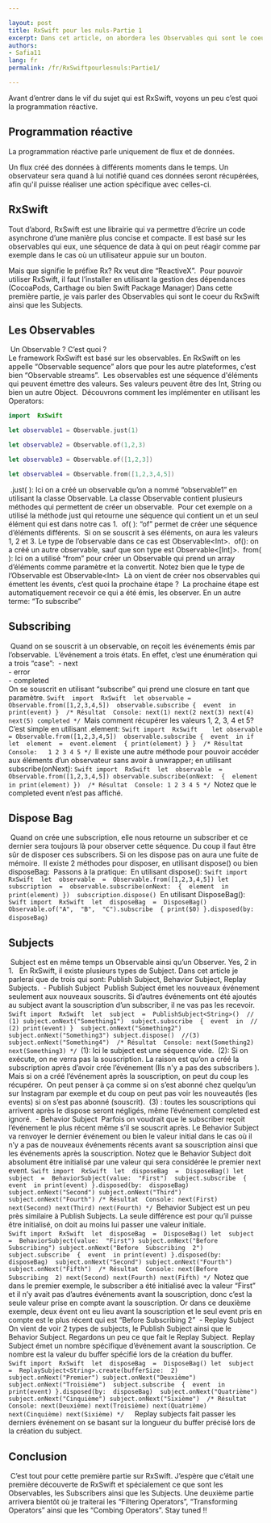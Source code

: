```yaml
---

layout: post
title: RxSwift pour les nuls-Partie 1
excerpt: Dans cet article, on abordera les Observables qui sont le coeur du RxSwift ainsi que les Subjects
authors:
- Safia11
lang: fr
permalink: /fr/RxSwiftpourlesnuls:Partie1/

---
```

Avant d’entrer dans le vif du sujet qui est RxSwift, voyons un peu c’est quoi la programmation réactive. 

## Programmation  réactive

La programmation réactive parle uniquement de flux et de données. 

Un flux créé des données à différents moments dans le temps. Un observateur sera quand à lui notifié quand ces données seront récupérées, afin qu'il puisse réaliser une action spécifique avec celles-ci. 

## RxSwift

Tout d’abord, RxSwift est une librairie qui va permettre d’écrire un code asynchrone d’une manière plus concise et compacte. Il est basé sur les observables qui eux, une séquence de data à qui on peut réagir comme par exemple dans le cas où un utilisateur appuie sur un bouton. 

​Mais que signifie le préfixe Rx? Rx veut dire “ReactiveX”.
​
​Pour pouvoir utiliser RxSwift, il faut l’installer en utilisant la gestion des dépendances (CocoaPods, Carthage ou bien Swift Package Manager) 
​
​Dans cette première partie,  je vais parler des Observables qui sont le coeur du RxSwift ainsi que les Subjects. 
​
​
## Les Observables
​
​Un Observable ? C’est quoi ?  
​
​Le framework RxSwift est basé sur les observables. En RxSwift on les appelle “Observable sequence” alors que pour les autre plateformes, c’est bien “Observable streams”. 
​
​Les observables est une séquence d'éléments qui  peuvent émettre des valeurs. Ses valeurs peuvent être des Int, String ou bien un autre Object.
​
​Découvrons comment les implémenter en utilisant les Operators:


 ```Swift
​import  RxSwift

​let observable1 = Observable.just(1)

​let observable2 = Observable.of(1,2,3)

​let observable3 = Observable.of([1,2,3])

​let observable4 = Observable.from([1,2,3,4,5])

``` 
​
​.just( ): Ici on a créé un observable qu’on a nommé “observable1” en utilisant la classe Observable. La classe Observable contient plusieurs méthodes qui permettent de créer un observable. 
​
​Pour cet exemple on a utilisé la méthode just qui retourne une séquence qui contient un et un seul élément qui est dans notre cas 1.
​
​of( ): “of” permet de créer une séquence d’éléments différents. 
​
​Si on se souscrit à ses éléments, on aura les valeurs 1, 2 et 3. Le type de l’observable dans ce cas est Observable&lt;Int&gt;.
​
​of(): on a créé un autre observable, sauf que son type est Observable&lt;[Int]&gt;.
​
​from( ): Ici on a utilisé “from” pour créer un Observable qui prend un array d’éléments comme paramètre et la convertit. Notez bien que le type de l’Observable est Observable&lt;Int&gt; 
​
​Là on vient de créer nos observables qui émettent les évents, c’est quoi la prochaine étape ? 
​
​La prochaine étape est automatiquement recevoir ce qui a été émis, les observer. En un autre terme: “To subscribe” 
​
## Subscribing
​
​Quand on se souscrit à un observable, on reçoit les événements émis par l’observable. 
​
​L’événement a trois états. En effet, c’est une énumération qui a trois “case”:
​
​- next  
​- error  
​- completed  
​
​On se souscrit en utilisant “subscribe” qui prend une closure en tant que paramètre. 
​
​```Swift 
​import  RxSwift
​
​let observable = Observable.from([1,2,3,4,5])
​
​observable.subscribe {  event  in
​print(event)
​}
​
​/*
​Résultat  Console:
​next(1)
​next(2
​next(3)
​next(4)
​next(5)
​completed
​*/
​```
​Mais comment récupérer les valeurs 1, 2, 3, 4 et 5? C’est simple en utilisant .element:
​
​```Swift
​import  RxSwift  
​
​let observable = Observable.from([1,2,3,4,5])
​
​observable.subscribe {  event  in
​if  let  element  =  event.element  {
​print(element)
​}
​}
​
​/*
​Résultat  Console:  
​1
​2
​3
​4
​5
​*/
​```
​Il existe une autre méthode pour pouvoir accéder aux éléments d’un observateur sans avoir à unwrapper; en utilisant subscribe(onNext):
​
​```Swift
​import  RxSwift
​
​let  observable  =  Observable.from([1,2,3,4,5])
​observable.subscribe(onNext:  {  element  in
​print(element)
​})
​
​/*
​Résultat  Console:
​1
​2
​3
​4
​5
​*/
​```
​Notez que le completed event n’est pas affiché. 
​
​
## Dispose Bag
​
​Quand on crée une subscription, elle nous retourne un subscriber et ce dernier sera toujours là pour observer cette séquence. Du coup il faut être sûr de disposer ces subscribers. Si on les dispose pas on aura une fuite de mémoire.
​
​Il existe 2 méthodes pour disposer, en utilisant dispose() ou bien disposeBag: 
​
​Passons à la pratique:
​
​En utilisant dispose():
​
​```Swift
​import  RxSwift
​
​let  observable  =  Observable.from([1,2,3,4,5])
​let  subscription  =  observable.subscribe(onNext:  {  element  in
​print(element)
​})
​
​subscription.dispose()
​```
​En utilisant DisposeBag():
​
​```Swift
​import  RxSwift
​
​let  disposeBag  =  DisposeBag()
​
​Observable.of("A",  "B",  "C").subscribe  {
​print($0)
​}.disposed(by:  disposeBag)
​```
​
## Subjects
​
​Subject est en même temps un Observable ainsi qu’un Observer. Yes, 2 in 1.
​
​
​En RxSwift, il existe plusieurs types de Subject. Dans cet article je parlerai que de trois qui sont:  Publish Subject, Behavior Subject, Replay Subjects.
​
​-  Publish  Subject
​
​Publish Subject émet les nouveaux événement seulement aux nouveaux souscrits. Si d’autres événements ont été ajoutés au subject avant la souscription d’un subscriber, il ne vas pas les recevoir.  
​
​```Swift
​import  RxSwift
​
​let  subject  =  PublishSubject<String>()  //  (1)
​subject.onNext("Something1")
​
​subject.subscribe  {  event  in  //  (2)
​print(event)
​}
​
​subject.onNext("Something2")
​subject.onNext("Something3")
​subject.dispose()  //(3)
​subject.onNext("Something4")
​
​/*
​Résultat  Console:
​next(Something2)
​next(Something3)
​*/
​```
​(1): Ici le subject est une séquence vide. 
​
​(2): Si on exécute, on ne verra pas la souscription. La raison est qu’on a créé la subscription après d’avoir crée l’événement (Ils n'y a pas des subscribers ). Mais si on a créé l’événement après la souscription, on peut du coup les récupérer.
​
​On peut penser à ça comme si on s’est abonné chez quelqu’un sur Instagram par exemple et du coup on peut pas voir les nouveautés (les events) si on s’est pas abonné (souscrit).
​
​(3) : toutes les souscriptions qui arrivent après le dispose seront négligés, même l’événement completed est ignoré. 
​
​-  Behavior  Subject
​
​Parfois on voudrait que le subscriber reçoit l’événement le plus récent  même s’il se souscrit après.  Le Behavior Subject va renvoyer le dernier événement ou bien le valeur initial dans le cas où il n’y a pas de nouveaux événements récents avant sa souscription ainsi que les événements après la souscription. Notez que le Behavior Subject doit absolument être initialisé par une valeur qui sera considérée le premier next event. 
​
​```Swift
​import  RxSwift
​
​let  disposeBag  =  DisposeBag()
​let  subject  =  BehaviorSubject(value:  "First")
​
​subject.subscribe  {  event  in
​print(event)
​}.disposed(by:  disposeBag)
​
​subject.onNext("Second")
​subject.onNext("Third")
​subject.onNext("Fourth")
​/*
​Résultat  Console:
​next(First)
​next(Second)
​next(Third)
​next(Fourth)
​*/
​```
​Behavior Subject est un peu près similaire à Publish Subjects. La seule différence est pour qu’il puisse être initialisé, on doit au moins lui passer une valeur initiale.  
​
​```Swift
​import  RxSwift
​
​let  disposeBag  =  DisposeBag()
​let  subject  =  BehaviorSubject(value:  "First")
​subject.onNext("Before  Subscribing")
​subject.onNext("Before  Subscribing  2")
​
​subject.subscribe  {  event  in
​print(event)
​}.disposed(by:  disposeBag)
​
​subject.onNext("Second")
​subject.onNext("Fourth")
​subject.onNext("Fifth")
​
​/*
​Résultat  Console:
​next(Before  Subscribing  2)
​next(Second)
​next(Fourth)
​next(Fifth)
​*/
​```
​Notez que dans le premier exemple, le subscriber a été initialisé avec la valeur “First” et il n’y avait pas d’autres événements avant la souscription, donc c’est la seule valeur prise en compte avant la souscription. Or dans ce deuxième exemple, deux évent ont eu lieu avant la souscription et le seul event pris en compte est le plus récent qui est “Before Subscribing 2” 
​
​- Replay  Subject
​
​On vient de voir 2 types de subjects, le Publish Subject ainsi que le Behavior Subject. Regardons un peu ce que fait le Replay Subject.
​
​Replay Subject émet un nombre spécifique d’événement avant la souscription. Ce nombre est la valeur du buffer spécifié lors de la création du buffer.  
​
​```Swift
​import  RxSwift
​
​let  disposeBag  =  DisposeBag()
​let  subject  =  ReplaySubject<String>.create(bufferSize:  2)
​subject.onNext("Premier")
​subject.onNext("Deuxième")
​subject.onNext("Troisième")
​
​subject.subscribe  {  event  in
​print(event)
​}.disposed(by:  disposeBag)
​
​subject.onNext("Quatrième")
​subject.onNext("Cinquième")
​subject.onNext("Sixième")
​
​/*
​Résultat  Console:
​next(Deuxième)
​next(Troisième)
​next(Quatrième)
​next(Cinquième)
​next(Sixième)
​*/  
​```
​Replay subjects fait passer les derniers événement on se basant sur la longueur du buffer précisé lors de la création du subject.
​
​
## Conclusion
​
​C’est tout pour cette première partie sur RxSwift. J’espère que c’était une première découverte de RxSwift et spécialement ce que sont les Observables, les Subscribers ainsi que les Subjects. Une deuxième partie arrivera bientôt où je traiterai les “Filtering Operators”, “Transforming Operators” ainsi que les “Combing Operators”. Stay tuned !! 

